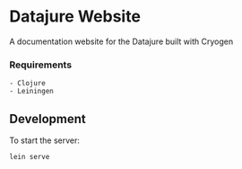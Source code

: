 # Datajure Website

A documentation website for the Datajure built with Cryogen

### Requirements

```
- Clojure
- Leiningen
```

## Development

To start the server:
```
lein serve
```